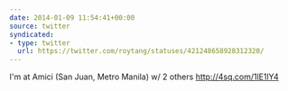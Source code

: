 ```yaml
---
date: 2014-01-09 11:54:41+00:00
source: twitter
syndicated:
- type: twitter
  url: https://twitter.com/roytang/statuses/421248658928312320/
---
```


I'm at Amici (San Juan, Metro Manila) w/ 2 others http://4sq.com/1lE1lY4